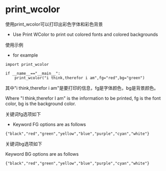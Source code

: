 # print_wcolor
使用print_wcolor可以打印出彩色字体和彩色背景

- Use Print WColor to print out colored fonts and colored backgrounds

使用示例

- for example

```
import print_wcolor

if __name__=="__main__":
    print_wcolor("i think,therefor i am",fg="red",bg="green")
```

其中"i think,therefor i am"是要打印的信息，fg是字体颜色，bg是背景颜色。

Where "I think,therefor I am" is the information to be printed, fg is the font color, bg is the background color.  

关键词fg选项如下

- Keyword FG options are as follows

```
{"black","red","green","yellow","blue","purple","cyan","white"}
```

关键词bg选项如下

Keyword BG options are as follows

```
{"black","red","green","yellow","blue","purple","cyan","white"}
```

